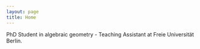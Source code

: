 ```yaml
---
layout: page
title: Home
---
```

PhD Student in algebraic geometry - Teaching Assistant at Freie Universität Berlin.
